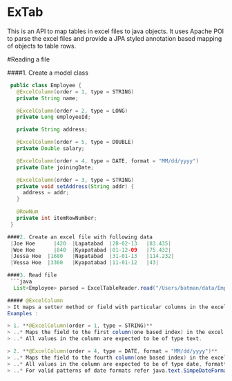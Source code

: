 ExTab
=====
This is an API to map tables in excel files to java objects. It uses Apache POI to parse the excel files and provide a JPA styled annotation 
based mapping of objects to table rows.


#Reading a file

####1. Create a model class

   ``` java
	public class Employee {
	  @ExcelColumn(order = 1, type = STRING)
	  private String name;

	  @ExcelColumn(order = 2, type = LONG)
	  private Long employeeId;

	  private String address;

	  @ExcelColumn(order = 5, type = DOUBLE)
	  private Double salary;

	  @ExcelColumn(order = 4, type = DATE, format = "MM/dd/yyyy")
	  private Date joiningDate;

	  @ExcelColumn(order = 3, type = STRING)
	  private void setAddress(String addr) {
	    address = addr;
	  }

	  @RowNum
	  private int itemRowNumber;
	}

####2. Create an excel file with following data 
	|Joe Hoe	  |420	|Lapatabad	|28-02-13	|83.435|
	|Woe Hoe	  |840	|Kyapatabad	|01-12-09	|75.432|
	|Jessa Hoe	|1680	|Napatabad	|31-01-13	|114.232|
	|Vessa Hoe	|3360	|Kyapatabad	|11-01-12	|43|

####3. Read file 
	```java
	 List<Employee> parsed = ExcelTableReader.read("/Users/batman/data/Employee.xlsx", Employee.class);

##### @ExcelColumn
> It maps a setter method or field with particular columns in the excel tables.
  Examples :

> 1. **@ExcelColumn(order = 1, type = STRING)** 
> ..* Maps the field to the first column(one based index) in the excel table. 
> ..* All values in the column are expected to be of type text.

> 2. **@ExcelColumn(order = 4, type = DATE, format = "MM/dd/yyyy")** 
> ..* Maps the field to the fourth column(one based index) in the excel table. 
> ..* All values in the column are expected to be of type date, formatted as "MM/dd/yyyy".
> ..* For valid patterns of date formats refer java.text.SimpeDateFormat.


